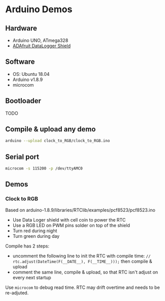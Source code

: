 # Arduino Demos

## Hardware

- Arduino UNO, ATmega328
- [ADAfruit DataLogger Shield](https://cdn-learn.adafruit.com/downloads/pdf/adafruit-data-logger-shield.pdf)

## Software
- OS: Ubuntu 18.04
- Arduino v1.8.9
- microcom

## Bootloader

TODO

## Compile & upload any demo

```sh
arduino --upload clock_to_RGB/clock_to_RGB.ino
```

## Serial port

```sh
microcom -s 115200 -p /dev/ttyAMC0
```

## Demos

### Clock to RGB

Based on  arduino-1.8.9/libraries/RTClib/examples/pcf8523/pcf8523.ino 

- Use Data Loger shield with cell coin to power the RTC
- Use a RGB LED on PWM pins solder on top of the shield
- Turn red during night
- Turn green during day

Compile has 2 steps:

- uncomment the following line to init the RTC with compile time: `// rtc.adjust(DateTime(F(__DATE__), F(__TIME__)));` then compile & upload
- comment the same line, compile & upload, so that RTC isn't adjust on every next startup

Use `microcom` to debug read time. RTC may drift overtime and needs to
be re-adjuted.
